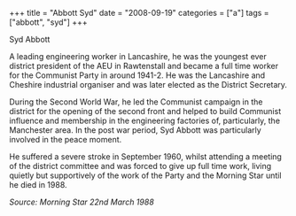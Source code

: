 +++
title = "Abbott Syd"
date = "2008-09-19"
categories = ["a"]
tags = ["abbott", "syd"]
+++

Syd Abbott

A leading engineering worker in Lancashire, he was the youngest ever district president of the AEU in Rawtenstall and became a full time worker for the Communist Party in around 1941-2. He was the Lancashire and Cheshire industrial organiser and was later elected as the District Secretary.

During the Second World War, he led the Communist campaign in the district for the opening of the second front and helped to build Communist influence and membership in the engineering factories of, particularly, the Manchester area. In the post war period, Syd Abbott was particularly involved in the peace moment.

He suffered a severe stroke in September 1960, whilst attending a meeting of the district committee and was forced to give up full time work, living quietly but supportively of the work of the Party and the Morning Star until he died in 1988.

_Source: Morning Star 22nd March 1988_
